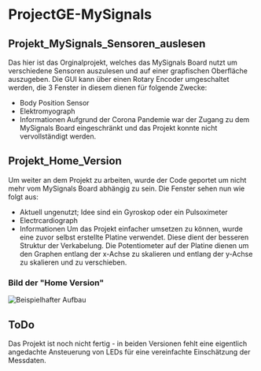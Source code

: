 # ProjectGE-MySignals

## Projekt_MySignals_Sensoren_auslesen
Das hier ist das Orginalprojekt, welches das MySignals Board nutzt um verschiedene Sensoren auszulesen und auf einer grapfischen Oberfläche auszugeben.
Die GUI kann über einen Rotary Encoder umgeschaltet werden, die 3 Fenster in diesem dienen für folgende Zwecke:
- Body Position Sensor
- Elektromyograph
- Informationen
Aufgrund der Corona Pandemie war der Zugang zu dem MySignals Board eingeschränkt und das Projekt konnte nicht vervollständigt werden.

## Projekt_Home_Version
Um weiter an dem Projekt zu arbeiten, wurde der Code geportet um nicht mehr vom MySignals Board abhängig zu sein. Die Fenster sehen nun wie folgt aus:
- Aktuell ungenutzt; Idee sind ein Gyroskop oder ein Pulsoximeter
- Electrcardiograph
- Informationen
Um das Projekt einfacher umsetzen zu können, wurde eine zuvor selbst erstellte Platine verwendet. Diese dient der besseren Struktur der Verkabelung.
Die Potentiometer auf der Platine dienen um den Graphen entlang der x-Achse zu skalieren und entlang der y-Achse zu skalieren und zu verschieben.
### Bild der "Home Version"
![Beispielhafter Aufbau](https://github.com/dont-ask-why/ProjectGE-MySignals/blob/main/Home_Version_Example.png)
## ToDo
Das Projekt ist noch nicht fertig - in beiden Versionen fehlt eine eigentlich angedachte Ansteuerung von LEDs für eine vereinfachte Einschätzung der Messdaten.
